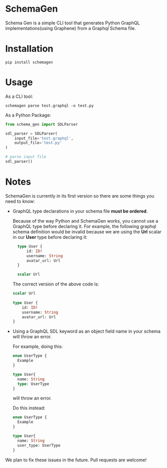 # SchemaGen
Schema Gen is a simple CLI tool that generates Python GraphQL implementations(using Graphene) from a Graphql Schema file.

# Installation
```shell
pip install schemagen
```

# Usage
As a CLI tool:
```shell
schemagen parse test.graphql -o test.py
```
As a Python Package:
```python
from schema_gen import SDLParser

sdl_parser = SDLParser(
    input_file='test.graphql',
    output_file='test.py'
)

# parse input file
sdl_parser()
```

# Notes
SchemaGen is currently in its first version so there are some things you need to know:
* GraphQL type declarations in your schema file **must be ordered**. 
  
  Because of the way Python and SchemaGen works, you cannot use a GraphQL type
  before declaring it. For example, the following graphql schema definition would be invalid because we are using the **Url** scalar in our **User** type before declaring it:
  ```graphql
    type User {
        id: ID!
        username: String
        avatar_url: Url
    }
  
    scalar Url    
  ```
  The correct version of the above code is:
    ```graphql
    scalar Url 
     
    type User {
        id: ID!
        username: String
        avatar_url: Url
    }
  ```

* Using a GraphQL SDL keyword as an object field name in your schema will throw an error.

  For example, doing this:
  ```graphql
  enum UserType {
    Example
  }
  
  type User{
    name: String
    type: UserType
  }
  ```
  will throw an error.
  
  Do this instead:
  ```graphql
  enum UserType {
    Example
  }
  
  type User{
    name: String
    user_type: UserType
  }
  ```
  
We plan to fix these issues in the future. Pull requests are welcome!
  


